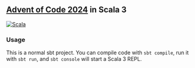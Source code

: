 ## [Advent of Code 2024](https://adventofcode.com) in Scala 3

[![Scala](https://img.shields.io/badge/Scala-3-%23DC322F?style=flat&labelColor=%23383838&logo=Scala&logoColor=%23DC322F&logoWidth=12&cacheSeconds=3600)](https://www.scala-lang.org/)

### Usage

This is a normal sbt project. You can compile code with `sbt compile`, run it with `sbt run`, and `sbt console` will start a Scala 3 REPL.
